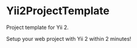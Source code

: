 Yii2ProjectTemplate
===================

Project template for Yii 2.


Setup your web project with Yii 2 within 2 minutes!
